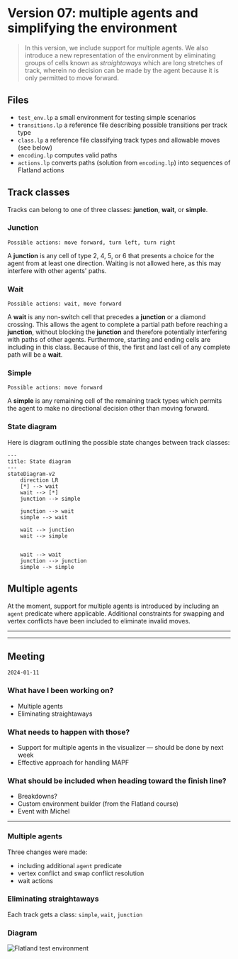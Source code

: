 # Version 07: multiple agents and simplifying the environment
> In this version, we include support for multiple agents.  We also introduce a new representation of the environment by eliminating groups of cells known as _straightaways_ which are long stretches of track, wherein no decision can be made by the agent because it is only permitted to move forward.

## Files
* `test_env.lp` a small environment for testing simple scenarios
* `transitions.lp` a reference file describing possible transitions per track type
* `class.lp` a reference file classifying track types and allowable moves (see below)
* `encoding.lp` computes valid paths
* `actions.lp` converts paths (solution from `encoding.lp`) into sequences of Flatland actions

## Track classes
Tracks can belong to one of three classes: **junction**, **wait**, or **simple**.


### Junction
`Possible actions: move forward, turn left, turn right`

A **junction** is any cell of type 2, 4, 5, or 6 that presents a choice for the agent from at least one direction.  Waiting is not allowed here, as this may interfere with other agents' paths.
<br>

### Wait
`Possible actions: wait, move forward`

A **wait** is any non-switch cell that precedes a **junction** or a diamond crossing.  This allows the agent to complete a partial path before reaching a **junction**, without blocking the **junction** and therefore potentially interfering with paths of other agents.  Furthermore, starting and ending cells are including in this class.  Because of this, the first and last cell of any complete path will be a **wait**.
<br>

### Simple
`Possible actions: move forward`

A **simple** is any remaining cell of the remaining track types which permits the agent to make no directional decision other than moving forward.
<br>

### State diagram
Here is diagram outlining the possible state changes between track classes:
```mermaid
---
title: State diagram
---
stateDiagram-v2
    direction LR
    [*] --> wait
    wait --> [*]
    junction --> simple

    junction --> wait
    simple --> wait

    wait --> junction
    wait --> simple


    wait --> wait
    junction --> junction
    simple --> simple
```

## Multiple agents

At the moment, support for multiple agents is introduced by including an `agent` predicate where applicable.  Additional constraints for swapping and vertex conflicts have been included to eliminate invalid moves.

---
---

## Meeting

`2024-01-11`

### What have I been working on?
* Multiple agents
* Eliminating straightaways

### What needs to happen with those?
* Support for multiple agents in the visualizer — should be done by next week
* Effective approach for handling MAPF

### What should be included when heading toward the finish line?
* Breakdowns?
* Custom environment builder (from the Flatland course)
* Event with Michel

---

### Multiple agents
Three changes were made:
* including additional `agent` predicate
* vertex conflict and swap conflict resolution
* wait actions

### Eliminating straightaways
Each track gets a class: `simple`, `wait`, `junction`

### Diagram
![Flatland test environment](https://github.com/krr-up/flatland/blob/7ad60d628be33f52cc1142cb14c88aa0ab2b399d/encodings/v07/test_env.png)
